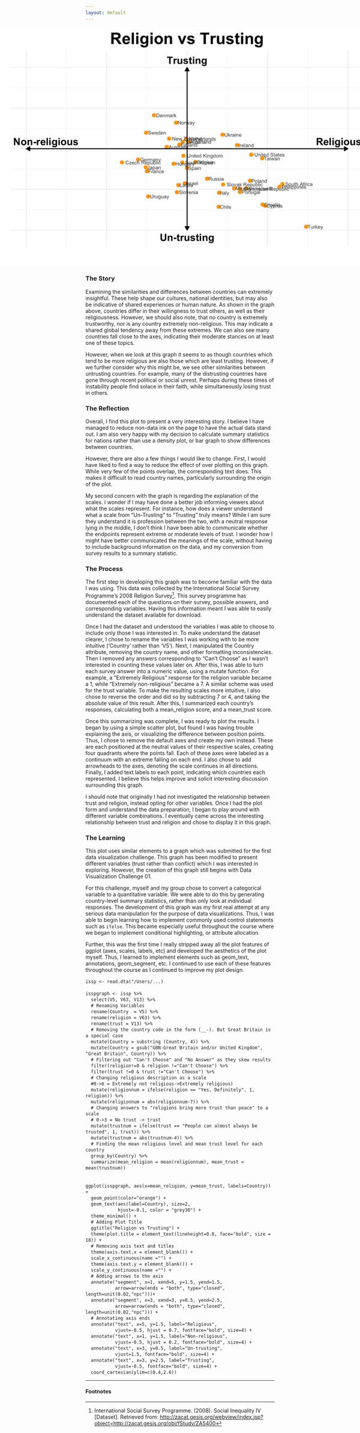 ```yaml
---
layout: default
---
```


<img src="/images/ISSP_Trust.png" alt="image" style = "max-width: 200%; margin-left: -50%" align = "center">

### The Story
Examining the similarities and differences between countries can extremely insightful. These help shape our cultures, national identities, but may also be indicative of shared experiences or human nature. As shown in the graph above, countries differ in their willingness to trust others, as well as their religiousness. However, we should also note, that no country is extremely trustworthy, nor is any country extremely non-religious. This may indicate a shared global tendency away from these extremes. We can also see many countries fall close to the axes, indicating their moderate stances on at least one of these topics. 

However, when we look at this graph it seems to as though countries which tend to be more religious are also those which are least trusting. However, if we further consider why this might be, we see other similarities between untrusting countries. For example, many of the distrusting countries have gone through recent political or social unrest. Perhaps during these times of instability people find solace in their faith, while simultaneously losing trust in others. 


### The Reflection
Overall, I find this plot to present a very interesting story. I believe I have managed to reduce non-data ink on the page to have the actual data stand out. I am also very happy with my decision to calculate summary statistics for nations rather than use a density plot, or bar graph to show differences between countries. 

However, there are also a few things I would like to change. First, I would have liked to find a way to reduce the effect of over plotting on this graph. While very few of the points overlap, the  corresponding text does. This makes it difficult to read country names, particularly surrounding the origin of the plot. 

My second concern with the graph is regarding the explanation of the scales. I wonder if I may have done a better job informing viewers about what the scales represent. For instance, how does a viewer understand what a scale from “Un-Trusting” to “Trusting” truly means? While I am sure they understand it is profession between the two, with a neutral response lying in the middle, I don’t think I have been able to communicate whether the endpoints represent extreme or moderate levels of trust. I wonder how I might have better communicated the meanings of the scale, without having to include background information on the data, and my conversion from survey results to a summary statistic. 


### The Process
The first step in developing this graph was to become familiar with the data I was using. This data was collected by the International Social Survey Programme’s 2008 Religion Survey[^1]. This survey programme has documented each of the questions on their survey, possible answers, and corresponding variables. Having this information meant I was able to easily understand the dataset available for download. 

Once I had the dataset and understood the variables I was able to choose to include only those I was interested in. To make understand the dataset clearer, I chose to rename the variables I was working with to be more intuitive (‘Country’ rather than ‘V5’). Next, I manipulated the Country attribute, removing the country name, and other formatting inconsistencies. Then I removed any answers corresponding to “Can’t Choose” as I wasn’t interested in counting these values later on. After this, I was able to turn each survey answer into a numeric value, using a mutate function. For example, a “Extremely Religious” response for the religion variable became a 1, while “Extremely non-religious” became a 7. A similar scheme was used for the trust variable. To make the resulting scales more intuitive, I also chose to reverse the order and did so by subtracting 7 or 4, and taking the absolute value of this result. After this, I summarized each country’s responses, calculating both a mean_religion score, and a mean_trust score. 

Once this summarizing was complete, I was ready to plot the results. I began by using a simple scatter plot, but found I was having trouble explaining the axis, or visualizing the difference between position points. Thus, I chose to remove the default axes and create my own instead. These are each positioned at the neutral values of their respective scales, creating four quadrants where the points fall. Each of these axes were labeled as a continuum with an extreme falling on each end. I also chose to add arrowheads to the axes, denoting the scale continues in all directions. Finally, I added text labels to each point, indicating which countries each represented. I believe this helps improve and solicit interesting discussion surrounding this graph. 

I should note that originally I had not investigated the relationship between trust and religion, instead opting for other variables. Once I had the plot form and understand the data preparation, I began to play around with different variable combinations. I eventually came across the interesting relationship between trust and religion and chose to display it in this graph. 


### The Learning
This plot uses similar elements to a graph which was submitted for the first data visualization challenge. This graph has been modified to present different variables (trust rather than conflict) which I was interested in exploring. However, the creation of this graph still begins with Data Visualization Challenge 01.

For this challenge, myself and my group chose to convert a categorical variable to a quantitative variable. We were able to do this by generating country-level summary statistics, rather than only look at individual responses. The development of this graph was my first real attempt at any serious data manipulation for the purpose of data visualizations. Thus, I was able to begin learning how to implement commonly used control statements such as <code>ifelse</code>. This became especially useful throughout the course where we began to implement conditional highlighting, or attribute allocation. 

Further, this was the first time I really stripped away all the plot features of ggplot (axes, scales, labels, etc) and developed the aesthetics of the plot myself. Thus, I learned to implement elements such as geom_text, annotations, geom_segment, etc. I continued to use each of these features throughout the course as I continued to improve my plot design. 

```
issp <- read.dta("/Users/...)

isspgraph <- issp %>%
  select(V5, V63, V13) %>%
  # Renaming Variables
  rename(Country  = V5) %>%
  rename(religion = V63) %>%
  rename(trust = V13) %>%
  # Removing the country code in the form (__-). But Great Britain is a special case
  mutate(Country = substring (Country, 4)) %>%
  mutate(Country = gsub("GBN-Great Britain and/or United Kingdom", "Great Britain", Country)) %>%
  # Filtering out "Can't Choose" and "No Answer" as they skew results
  filter(religion!=0 & religion !="Can't Choose") %>%
  filter(trust !=0 & trust !="Can't Choose") %>%
  # Changing religious description as a scale 
  #0->6 = Extremely not religious->Extremely religious)
  mutate(religionnum = ifelse(religion == "Yes, Definitely", 1, religion)) %>%
  mutate(religionnum = abs(religionnum-7)) %>%
  # Changing answers to "religions bring more trust than peace" to a scale
  # 0->3 = No trust -> trust
  mutate(trustnum = ifelse(trust == "People can almost always be trusted", 1, trust)) %>%
  mutate(trustnum = abs(trustnum-4)) %>%
  # Finding the mean religious level and mean trust level for each country
  group_by(Country) %>%
  summarize(mean_religion = mean(religionnum), mean_trust = mean(trustnum))


ggplot(isspgraph, aes(x=mean_religion, y=mean_trust, labels=Country)) +
  geom_point(color="orange") + 
  geom_text(aes(label=Country), size=2, 
            hjust=-0.1, color = "grey30") +
  theme_minimal() + 
  # Adding Plot Title
  ggtitle("Religion vs Trusting") + 
  theme(plot.title = element_text(lineheight=0.8, face="bold", size = 18)) + 
  # Removing axis text and titles
  theme(axis.text.x = element_blank()) +
  scale_x_continuous(name ="") + 
  theme(axis.text.y = element_blank()) + 
  scale_y_continuous(name ="") + 
  # Adding arrows to the axis
  annotate("segment", x=1, xend=5, y=1.5, yend=1.5, 
           arrow=arrow(ends = "both", type="closed", length=unit(0.02,"npc")))+ 
  annotate("segment", x=3, xend=3, y=0.5, yend=2.5, 
           arrow=arrow(ends = "both", type="closed", length=unit(0.02,"npc"))) + 
  # Annotating axis ends
  annotate("text", x=5, y=1.5, label="Religious", 
           vjust=-0.5, hjust = 0.7, fontface="bold", size=4) + 
  annotate("text", x=1, y=1.5, label="Non-religious", 
           vjust=-0.5, hjust = 0.2, fontface="bold", size=4) + 
  annotate("text", x=3, y=0.5, label="Un-trusting", 
           vjust=1.5, fontface="bold", size=4) + 
  annotate("text", x=3, y=2.5, label="Trusting", 
           vjust=-0.5, fontface="bold", size=4) + 
  coord_cartesian(ylim=c(0.4,2.6))
```

<hr>

#### Footnotes
[^1]: International Social Survey Programme. (2008). Social Inequality IV [Dataset]. Retrieved from: http://zacat.gesis.org/webview/index.jsp?object=http://zacat.gesis.org/obj/fStudy/ZA5400